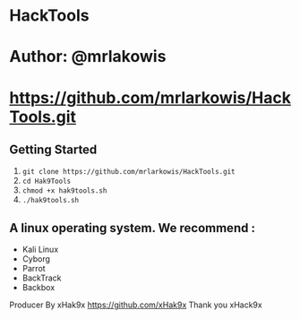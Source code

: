 # HackTools
# Author: @mrlakowis
# https://github.com/mrlarkowis/HackTools.git

## Getting Started
1. ```git clone https://github.com/mrlarkowis/HackTools.git```
2. ```cd Hak9Tools```
3. ```chmod +x hak9tools.sh ```
4. ```./hak9tools.sh ```

## A linux operating system. We recommend :
- Kali Linux
- Cyborg
- Parrot
- BackTrack
- Backbox


Producer By xHak9x
https://github.com/xHak9x
Thank you xHack9x
